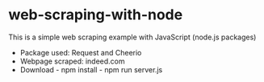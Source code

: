 # web-scraping-with-node
This is a simple web scraping example with JavaScript (node.js packages)
- Package used: Request and Cheerio
- Webpage scraped: indeed.com
- Download - npm install - npm run server.js
